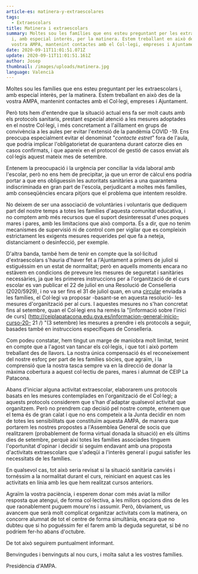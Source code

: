 ```yaml
---
article-es: matinera-y-extraescolares
tags:
  - Extraescolars
title: Matinera i extraescolars
summary: Moltes sou les famílies que ens esteu preguntant per les extraescolars
  i, amb especial interès, per la matinera. Estem treballant en això des de la
  vostra AMPA, mantenint contactes amb el Col·legi, empreses i Ajuntament.
date: 2020-09-11T11:01:51.071Z
update: 2020-09-11T11:01:51.161Z
author: Josep
thumbnail: /images/uploads/matinera.jpg
language: Valencià
---
```

Moltes sou les famílies que ens esteu preguntant per les extraescolars i, amb especial interès, per la matinera. Estem treballant en això des de la vostra AMPA, mantenint contactes amb el Col·legi, empreses i Ajuntament.

Però tots hem d'entendre que la situació actual ens fa ser molt cauts amb els protocols sanitaris, prestant especial atenció a les mesures adoptades en el nostre Col·legi, i més concretament a l'aïllament en grups de convivència a les aules per evitar l'extensió de la pandèmia COVID -19. Ens preocupa especialment evitar el denominat "*contacte estret*" fora de l'aula, que podria implicar l'obligatorietat de quarantena durant catorze dies en casos confirmats, i que apareix en el protocol de gestió de casos enviat als col·legis aquest mateix mes de setembre.

Entenem la preocupació i la urgència per conciliar la vida laboral amb l'escolar, però no ens hem de precipitar, ja que un error de càlcul ens podria portar a que ens obliguessin les autoritats sanitàries a una quarantena indiscriminada en gran part de l'escola, perjudicant a moltes més famílies, amb conseqüències encara pitjors que el problema que intentem resoldre.

No deixem de ser una associació de voluntàries i voluntaris que dediquem part del nostre temps a totes les famílies d'aquesta comunitat educativa, i no comptem amb més recursos que el suport desinteressat d'unes poques mares i pares, amb les limitacions que això comporta. És a dir, que no tenim mecanismes de supervisió ni de control com per vigilar que es compleixin estrictament les exigents mesures requerides pel que fa a neteja, distanciament o desinfecció, per exemple.

D'altra banda, també hem de tenir en compte que la sol·licitud d'extraescolars s'hauria d'haver fet a l'Ajuntament a primers de juliol si estiguéssim en un estat de normalitat; però en aquells moments encara no estàvem en condicions de preveure les mesures de seguretat i sanitàries necessàries, ja que les primeres instruccions per a l'organització de el curs escolar es van publicar el 22 de juliol en una Resolució de Conselleria (2020/5929), i no va ser fins el 31 de juliol quan, en una [circular](http://ceiplapatacona.edu.gva.es/inicio-de-curso/) enviada a les famílies, el Col·legi va proposar -basant-se en aquesta resolució- les mesures d'organització per al curs. I aquestes mesures no s'han concretat fins al setembre, quan el Col·legi ens ha remès la "\[informació sobre l'inici de curs] (http://ceiplapatacona.edu.gva.es/informacion-general-inicio-curso-20- 21 /) "(3 setembre) les mesures a prendre i els protocols a seguir, basades també en instruccions específiques de Conselleria.

Com podeu constatar, hem tingut un marge de maniobra molt limitat, tenint en compte que a l'agost van tancar els col·legis, i que tot i això portem treballant des de llavors. La nostra única compensació és el reconeixement del nostre esforç per part de les famílies sòcies, que agraïm, i la comprensió que la nostra tasca sempre va en la direcció de donar la màxima cobertura a aquest col·lectiu de pares, mares i alumnat de CEIP La Patacona.

Abans d'iniciar alguna activitat extraescolar, elaborarem uns protocols basats en les mesures contemplades en l'organització de el Col·legi; a aquests protocols considerem que s'han d'adaptar qualsevol activitat que organitzem. Però no prendrem cap decisió pel nostre compte, entenem que el tema és de gran calat i que no ens competeix a la Junta decidir en nom de totes les sensibilitats que constituïm aquesta AMPA, de manera que portarem les nostres propostes a l'Assemblea General de socis que realitzarem (probablement de forma virtual donada la situació) en els últims dies de setembre, perquè així totes les famílies associades tinguem l'oportunitat d'opinar i decidir si seguim endavant amb una proposta d'activitats extraescolars que s'adeqüi a l'interès general i pugui satisfer les necessitats de les famílies.

En qualsevol cas, tot això seria revisat si la situació sanitària canviés i tornéssim a la normalitat durant el curs, reiniciant en aquest cas les activitats en línia amb les que hem realitzat cursos anteriors.

Agraïm la vostra paciència, i esperem donar com més aviat la millor resposta que atengui, de forma col·lectiva, a les millors opcions dins de les que raonablement puguem moure'ns i assumir. Però, òbviament, us avancem que serà molt complicat organitzar activitats com la matinera, on concorre alumnat de tot el centre de forma simultània, encara que no dubteu que si ho poguéssim fer el farem amb la deguda seguretat, si bé no podríem fer-ho abans d'octubre.

De tot això seguirem puntualment informant.

Benvingudes i benvinguts al nou curs, i molta salut a les vostres famílies.

Presidència d'AMPA.